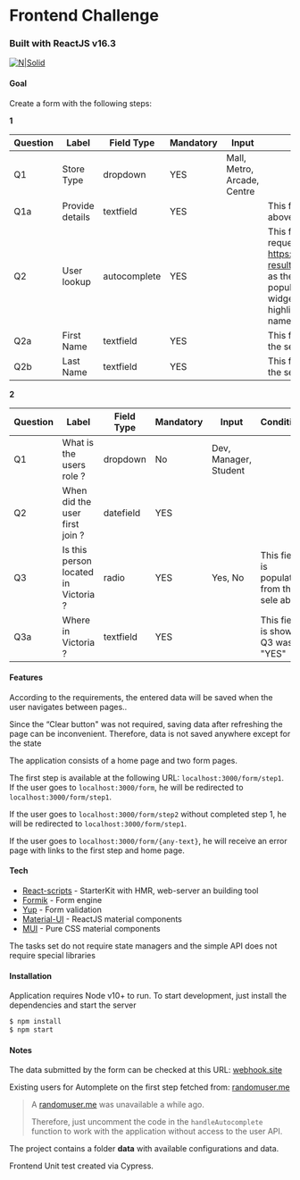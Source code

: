 # Frontend Challenge
### Built with ReactJS v16.3
[![N|Solid](https://blobs.gitbook.com/spaces%2F-LC0OOaYNhLAKEG18CVO%2Favatar.png?generation=1525813064181835&alt=media)](https://reactjs.org/)
#### Goal
Create a form with the following steps:

**1**

| Question | Label           | Field Type   | Mandatory | Input                       | Conditions                           |
| -------- | --------------- | ------------ |---------- |---------------------------- |------------------------------------- |
| Q1       | Store Type      | dropdown     | YES       | Mall, Metro, Arcade, Centre |  |
| Q1a      | Provide details | textfield    | YES       |                             | This field is shown if the Q1 above is "Metro" | 
| Q2       | User lookup     | autocomplete | YES       |                             | This field should send a request to https://randomuser.me/api/?results=50&nat=au&exc=login as the user types and populate an autocomplete widget. The widget should highlight matches based the name field.|
| Q2a      | First Name      | textfield    | YES       |                             | This field is populated from the selection above |
| Q2b      | Last Name       | textfield    | YES       |                             | This field is populated from the selection above |
		 				 
**2**

| Question | Label                                | Field Type | Mandatory | Input                 | Conditions  |
| -------- | ------------------------------------ | ---------- |---------- |---------------------- |------------ |
| Q1       | What is the users role ?             | dropdown   | No        | Dev, Manager, Student |             | 
| Q2       | When did the user first join ?       | datefield  | YES       |                       |             |
| Q3       | Is this person located in Victoria ? | radio      | YES       | Yes, No               | This field is populated from the sele above |
| Q3a      | Where in Victoria ?                  | textfield  | YES       |                       | This field is shown if Q3 was "YES" |

#### Features
According to the requirements, the entered data will be saved when the user navigates between pages.. 

Since the “Clear button" was not required, saving data after refreshing the page can be inconvenient. Therefore, data is not saved anywhere except for the state

The application consists of a home page and two form pages.

The first step is available at the following URL: `localhost:3000/form/step1`.
If the user goes to `localhost:3000/form`, he will be redirected to `localhost:3000/form/step1`.

If the user goes to `localhost:3000/form/step2` without completed step 1, he will be redirected to `localhost:3000/form/step1`.

If the user goes to `localhost:3000/form/{any-text}`, he will receive an error page with links to the first step and home page.

#### Tech
* [React-scripts](https://github.com/jaredpalmer/formik ) - StarterKit with HMR, web-server an building tool
* [Formik](https://github.com/jaredpalmer/formik ) - Form engine
* [Yup](https://github.com/jquense/yup ) - Form validation
* [Material-UI](https://github.com/mui-org/material-ui ) - ReactJS material components
* [MUI](https://github.com/mui-org/material-ui ) - Pure CSS material components

The tasks set do not require state managers and the simple API does not require special libraries

#### Installation 
Application requires Node v10+ to run. 
To start development, just install the dependencies and start the server
```sh
$ npm install
$ npm start
```

#### Notes 
The data submitted by the form can be checked at this URL: [webhook.site](https://webhook.site/76c989af-0b79-419d-ab0e-508ac1b93b44 )

Existing users for Automplete on the first step fetched from: [randomuser.me](https://randomuser.me/api/?results=50&nat=au&exc=login )

> A [randomuser.me](https://randomuser.me/api/?results=50&nat=au&exc=login ) was unavailable a while ago. 
>
> Therefore, just uncomment the code in the `handleAutocomplete` function 
> to work with the application without access to the user API.

The project contains a folder **data** with available configurations and data.

Frontend Unit test created via Cypress.
